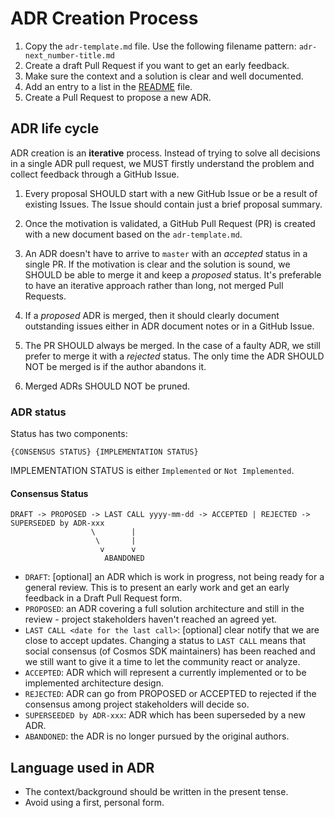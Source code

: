 # ADR Creation Process

1. Copy the `adr-template.md` file. Use the following filename pattern: `adr-next_number-title.md`
2. Create a draft Pull Request if you want to get an early feedback.
3. Make sure the context and a solution is clear and well documented.
4. Add an entry to a list in the [README](./README.md) file.
5. Create a Pull Request to propose a new ADR.

## ADR life cycle

ADR creation is an **iterative** process. Instead of trying to solve all decisions in a single ADR pull request, we MUST firstly understand the problem and collect feedback through a GitHub Issue.

1. Every proposal SHOULD start with a new GitHub Issue or be a result of existing Issues. The Issue should contain just a brief proposal summary.

2. Once the motivation is validated, a GitHub Pull Request (PR) is created with a new document based on the `adr-template.md`.

3. An ADR doesn't have to arrive to `master` with an _accepted_ status in a single PR. If the motivation is clear and the solution is sound, we SHOULD be able to merge it and keep a _proposed_ status. It's preferable to have an iterative approach rather than long, not merged Pull Requests.

4. If a _proposed_ ADR is merged, then it should clearly document outstanding issues either in ADR document notes or in a GitHub Issue.

5. The PR SHOULD always be merged. In the case of a faulty ADR, we still prefer to  merge it with a _rejected_ status. The only time the ADR SHOULD NOT be merged is if the author abandons it.

6. Merged ADRs SHOULD NOT be pruned.

### ADR status

Status has two components:

```
{CONSENSUS STATUS} {IMPLEMENTATION STATUS}
```

IMPLEMENTATION STATUS is either `Implemented` or `Not Implemented`.

#### Consensus Status

```
DRAFT -> PROPOSED -> LAST CALL yyyy-mm-dd -> ACCEPTED | REJECTED -> SUPERSEDED by ADR-xxx
                  \        |
                   \       |
                    v      v
                     ABANDONED
```

+ `DRAFT`: [optional] an ADR which is work in progress, not being ready for a general review. This is to present an early work and get an early feedback in a Draft Pull Request form.
+ `PROPOSED`: an ADR covering a full solution architecture and still in the review - project stakeholders haven't reached an agreed yet.
+ `LAST CALL <date for the last call>`: [optional] clear notify that we are close to accept updates. Changing a status to `LAST CALL` means that social consensus (of Cosmos SDK maintainers) has been reached and we still want to give it a time to let the community react or analyze.
+ `ACCEPTED`: ADR which will represent a currently implemented or to be implemented architecture design.
+ `REJECTED`: ADR can go from PROPOSED or ACCEPTED to rejected if the consensus among project stakeholders will decide so.
+ `SUPERSEEDED by ADR-xxx`: ADR which has been superseded by a new ADR.
+ `ABANDONED`: the ADR is no longer pursued by the original authors.

## Language used in ADR

+ The context/background should be written in the present tense.
+ Avoid using a first, personal form.